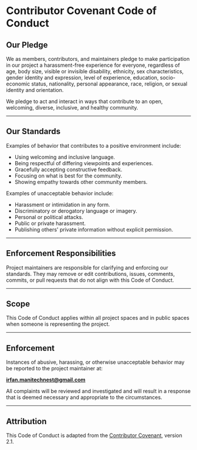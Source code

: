 # Contributor Covenant Code of Conduct

## Our Pledge
We as members, contributors, and maintainers pledge to make participation in our project a harassment-free experience for everyone, regardless of age, body size, visible or invisible disability, ethnicity, sex characteristics, gender identity and expression, level of experience, education, socio-economic status, nationality, personal appearance, race, religion, or sexual identity and orientation.

We pledge to act and interact in ways that contribute to an open, welcoming, diverse, inclusive, and healthy community.

---

## Our Standards
Examples of behavior that contributes to a positive environment include:
- Using welcoming and inclusive language.
- Being respectful of differing viewpoints and experiences.
- Gracefully accepting constructive feedback.
- Focusing on what is best for the community.
- Showing empathy towards other community members.

Examples of unacceptable behavior include:
- Harassment or intimidation in any form.
- Discriminatory or derogatory language or imagery.
- Personal or political attacks.
- Public or private harassment.
- Publishing others' private information without explicit permission.

---

## Enforcement Responsibilities
Project maintainers are responsible for clarifying and enforcing our standards.
They may remove or edit contributions, issues, comments, commits, or pull requests that do not align with this Code of Conduct.

---

## Scope
This Code of Conduct applies within all project spaces and in public spaces when someone is representing the project.

---

## Enforcement
Instances of abusive, harassing, or otherwise unacceptable behavior may be reported to the project maintainer at:

**irfan.manitechnest@gmail.com**

All complaints will be reviewed and investigated and will result in a response that is deemed necessary and appropriate to the circumstances.

---

## Attribution
This Code of Conduct is adapted from the [Contributor Covenant](https://www.contributor-covenant.org/), version 2.1.
